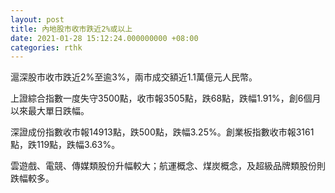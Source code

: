 ```yaml
---
layout: post
title: 內地股市收市跌近2%或以上
date: 2021-01-28 15:12:24.000000000 +08:00
categories: rthk
---
```


滬深股市收市跌近2%至逾3%，兩市成交額近1.1萬億元人民幣。

上證綜合指數一度失守3500點，收市報3505點，跌68點，跌幅1.91%，創6個月以來最大單日跌幅。

深證成份指數收市報14913點，跌500點，跌幅3.25%。創業板指數收市報3161點，跌119點，跌幅3.63%。

雲遊戲、電競、傳媒類股份升幅較大；航運概念、煤炭概念，及超級品牌類股份則跌幅較多。
